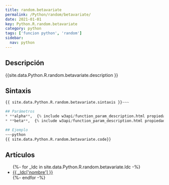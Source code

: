 ```yaml
---
title: random.betavariate
permalink: /Python/random/betavariate/
date: 2021-01-01
key: Python.R.random.betavariate
category: python
tags: ['funcion python', 'random']
sidebar: 
  nav: python
---
```


## Descripción
{{site.data.Python.R.random.betavariate.description }}

## Sintaxis
~~~python
{{ site.data.Python.R.random.betavariate.sintaxis }}~~~

## Parámetros
* **alpha**,  {% include w3api/function_param_description.html propiedad=site.data.Python.R.random.betavariate valor="alpha" %}
* **beta**,  {% include w3api/function_param_description.html propiedad=site.data.Python.R.random.betavariate valor="beta" %}

## Ejemplo
~~~python
{{ site.data.Python.R.random.betavariate.code}}
~~~

## Artículos
<ul>
{%- for _ldc in site.data.Python.R.random.betavariate.ldc -%}
   <li>
       <a href="{{_ldc['url'] }}">{{ _ldc['nombre'] }}</a>
   </li>
{%- endfor -%}
</ul>
